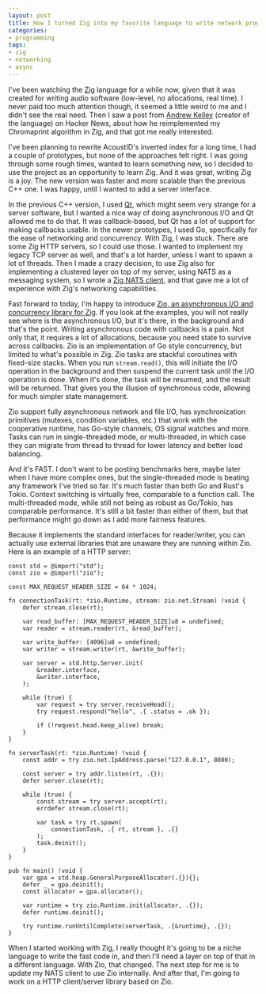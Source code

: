 ```yaml
---
layout: post
title: How I turned Zig into my favorite language to write network programs in
categories:
- programming
tags:
- zig
- networking
- async
---
```


I've been watching the [Zig](https://ziglang.org/) language for a while now, given that it was created for
writing audio software (low-level, no allocations, real time). I never paid too much attention though,
it seemed a little weird to me and I didn't see the real need. Then I saw a post from [Andrew Kelley](https://github.com/andrewrk)
(creator of the language) on Hacker News, about how he reimplemented my Chromaprint algorithm in Zig, and that got me really interested.

I've been planning to rewrite AcoustID's inverted index for a long time, I had a couple of prototypes, but none of the approaches felt right.
I was going through some rough times, wanted to learn something new, so I decided to use the project as an opportunity to learn Zig.
And it was great, writing Zig is a joy. The new version was faster and more scalable than the previous C++ one.
I was happy, until I wanted to add a server interface.

In the previous C++ version, I used [Qt](https://www.qt.io/), which might seem very strange for a server software, but I wanted a
nice way of doing asynchronous I/O and Qt allowed me to do that. It was callback-based, but Qt has a lot of support for
making callbacks usable. In the newer prototypes, I used Go, specifically for the ease of networking and concurrency.
With Zig, I was stuck. There are some Zig HTTP servers, so I could use those. I wanted to implement my legacy TCP server as well,
and that's a lot harder, unless I want to spawn a lot of threads. Then I made a crazy decision, to use Zig also for implementing
a clustered layer on top of my server, using NATS as a messaging system, so I wrote a [Zig NATS client](https://github.com/lalinsky/nats.zig),
and that gave me a lot of experience with Zig's networking capabilities.

Fast forward to today, I'm happy to introduce [Zio, an asynchronous I/O and concurrency library for Zig](https://github.com/lalinsky/zio).
If you look at the examples, you will not really see where is the asynchronous I/O, but it's there, in the background and that's
the point. Writing asynchronous code with callbacks is a pain. Not only that, it requires a lot of allocations, because you need
state to survive across callbacks. Zio is an implementation of Go style concurrency, but limited to what's possible in Zig.
Zio tasks are stackful coroutines with fixed-size stacks. When you run `stream.read()`, this will initiate the I/O operation in the background
and then suspend the current task until the I/O operation is done. When it's done, the task will be resumed, and the result will be returned.
That gives you the illusion of synchronous code, allowing for much simpler state management.

Zio support fully asynchronous network and file I/O, has synchronization primitives (mutexes, condition variables, etc.) that work with the cooperative runtime,
has Go-style channels, OS signal watches and more. Tasks can run in single-threaded mode, or multi-threaded, in which case they can migrate from thread to thread
for lower latency and better load balancing.

And it's FAST. I don't want to be posting benchmarks here, maybe later when I have more complex ones, but the single-threaded mode is beating any framework I've tried so far.
It's much faster than both Go and Rust's Tokio. Context switching is virtually free, comparable to a function call. The multi-threaded mode,
while still not being as robust as Go/Tokio, has comparable performance. It's still a bit faster than either of them, but that performance
might go down as I add more fairness features.

Because it implements the standard interfaces for reader/writer, you can actually use external libraries that are unaware they are running within Zio. Here is an example of a HTTP server:

```zig
const std = @import("std");
const zio = @import("zio");

const MAX_REQUEST_HEADER_SIZE = 64 * 1024;

fn connectionTask(rt: *zio.Runtime, stream: zio.net.Stream) !void {
    defer stream.close(rt);

    var read_buffer: [MAX_REQUEST_HEADER_SIZE]u8 = undefined;
    var reader = stream.reader(rt, &read_buffer);

    var write_buffer: [4096]u8 = undefined;
    var writer = stream.writer(rt, &write_buffer);

    var server = std.http.Server.init(
        &reader.interface,
        &writer.interface,
    );

    while (true) {
        var request = try server.receiveHead();
        try request.respond("hello", .{ .status = .ok });

        if (!request.head.keep_alive) break;
    }
}

fn serverTask(rt: *zio.Runtime) !void {
    const addr = try zio.net.IpAddress.parse("127.0.0.1", 8080);

    const server = try addr.listen(rt, .{});
    defer server.close(rt);

    while (true) {
        const stream = try server.accept(rt);
        errdefer stream.close(rt);

        var task = try rt.spawn(
            connectionTask, .{ rt, stream }, .{}
        );
        task.deinit();
    }
}

pub fn main() !void {
    var gpa = std.heap.GeneralPurposeAllocator(.{}){};
    defer _ = gpa.deinit();
    const allocator = gpa.allocator();

    var runtime = try zio.Runtime.init(allocator, .{});
    defer runtime.deinit();

    try runtime.runUntilComplete(serverTask, .{&runtime}, .{});
}
```

When I started working with Zig, I really thought it's going to be a niche language to write the fast code in, and then I'll need a layer on top of
that in a different language. With Zio, that changed. The next step for me is to update my NATS client to use Zio internally. And after that,
I'm going to work on a HTTP client/server library based on Zio.
